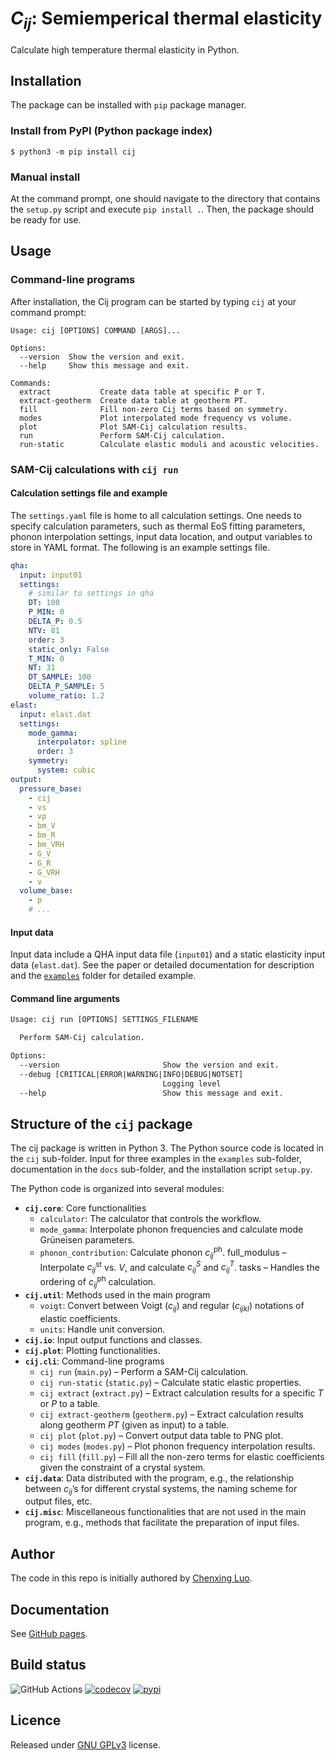 # <i>C<sub>ij</sub></i>: Semiemperical thermal elasticity

Calculate high temperature thermal elasticity in Python.

## Installation

The package can be installed with `pip` package manager.

### Install from PyPI (Python package index)

```shell
$ python3 -m pip install cij
```

### Manual install

At the command prompt, one should navigate to the directory that contains the
`setup.py` script and execute `pip install .`. Then, the package should be ready for use.

## Usage

### Command-line programs

After installation, the Cij program can be started by typing `cij` at your 
command prompt:

```
Usage: cij [OPTIONS] COMMAND [ARGS]...

Options:
  --version  Show the version and exit.
  --help     Show this message and exit.

Commands:
  extract           Create data table at specific P or T.
  extract-geotherm  Create data table at geotherm PT.
  fill              Fill non-zero Cij terms based on symmetry.
  modes             Plot interpolated mode frequency vs volume.
  plot              Plot SAM-Cij calculation results.
  run               Perform SAM-Cij calculation.
  run-static        Calculate elastic moduli and acoustic velocities.
```

### SAM-Cij calculations with `cij run`

#### Calculation settings file and example

The `settings.yaml` file is home to all calculation settings. One needs to specify calculation parameters, such as thermal EoS fitting parameters, phonon interpolation settings, input data location, and output variables to store in YAML format. The following is an example settings file.

```yml
qha:
  input: input01
  settings:
    # similar to settings in qha
    DT: 100
    P_MIN: 0
    DELTA_P: 0.5
    NTV: 81
    order: 3
    static_only: False
    T_MIN: 0
    NT: 31
    DT_SAMPLE: 100
    DELTA_P_SAMPLE: 5
    volume_ratio: 1.2
elast:
  input: elast.dat
  settings:
    mode_gamma:
      interpolator: spline
      order: 3
    symmetry:
      system: cubic
output:
  pressure_base:
    - cij
    - vs
    - vp
    - bm_V
    - bm_R
    - bm_VRH
    - G_V
    - G_R
    - G_VRH
    - v
  volume_base:
    - p
    # ...

```

#### Input data

Input data include a QHA input data file (`input01`) and a static elasticity input data (`elast.dat`). See the paper or detailed documentation for description and the [`examples`](./examples) folder for detailed example.

#### Command line arguments

```txt
Usage: cij run [OPTIONS] SETTINGS_FILENAME

  Perform SAM-Cij calculation.

Options:
  --version                       Show the version and exit.
  --debug [CRITICAL|ERROR|WARNING|INFO|DEBUG|NOTSET]
                                  Logging level
  --help                          Show this message and exit.
```


## Structure of the `cij` package

The cij package is written in Python 3. The Python source code is located in the `cij` sub-folder.
Input for three examples in the `examples` sub-folder, documentation in the `docs` sub-folder, and the installation script `setup.py`.

The Python code is organized into several modules:

- **`cij.core`**: Core functionalities
	- `calculator`: The calculator that controls the workflow.
	- `mode_gamma`: Interpolate phonon frequencies and calculate mode Grüneisen parameters.
	- `phonon_contribution`: Calculate phonon *c<sub>ij</sub>*<sup>ph</sup>.
	full_modulus – Interpolate *c<sub>ij</sub>*<sup>st</sup> vs. *V*, and calculate *c<sub>ij</sub><sup>S</sup>* and *c<sub>ij</sub><sup>T</sup>*.
tasks – Handles the ordering of *c<sub>ij</sub>*<sup>ph</sup> calculation.
- **`cij.util`**: Methods used in the main program
	- `voigt`: Convert between Voigt (*c<sub>ij</sub>*) and regular (*c<sub>ijkl</sub>*) notations of elastic coefficients.
	- `units`: Handle unit conversion.
- **`cij.io`**: Input output functions and classes.
- **`cij.plot`**: Plotting functionalities.
- **`cij.cli`**: Command-line programs
	- `cij run` (`main.py`) – Perform a SAM-Cij calculation.
	- `cij run-static` (`static.py`) – Calculate static elastic properties.
	- `cij extract` (`extract.py`) – Extract calculation results for a specific *T* or *P* to a table.
	- `cij extract-geotherm` (`geotherm.py`) – Extract calculation results along geotherm *PT* (given as input) to a table.
	- `cij plot` (`plot.py`) – Convert output data table to PNG plot.
	- `cij modes` (`modes.py`) – Plot phonon frequency interpolation results.
  - `cij fill` (`fill.py`) – Fill all the non-zero terms for elastic coefficients given the constraint of a crystal system.
- **`cij.data`**: Data distributed with the program, e.g., the relationship between *c<sub>ij</sub>*’s for different crystal systems, the naming scheme for output files, etc.
- **`cij.misc`**: Miscellaneous functionalities that are not used in the main program, e.g., methods that facilitate the preparation of input files.

## Author

The code in this repo is initially authored by [Chenxing Luo][1].

[1]: https://github.com/chazeon

## Documentation

See [GitHub pages][2].

[2]: https://mineralscloud.github.io/cij

## Build status

![GitHub Actions](https://github.com/MineralsCloud/cij/actions/workflows/main.yml/badge.svg)
[![codecov](https://codecov.io/gh/MineralsCloud/cij/branch/dev/graph/badge.svg?token=Ln1Fo4vNBE)](https://codecov.io/gh/MineralsCloud/cij)
[![pypi](https://img.shields.io/pypi/v/cij.svg)](https://pypi.org/project/cij/)

## Licence

Released under [GNU GPLv3](./LICENCE) license.
